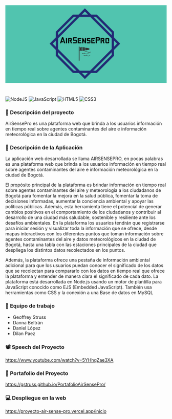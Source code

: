 <div style="text-align: center;">
    <img src="public/images/logolargo.png" alt="LogoAirSensePro"/>
</div>

# 
![NodeJS](https://img.shields.io/badge/node.js-6DA55F?style=for-the-badge&logo=node.js&logoColor=white)
![JavaScript](https://img.shields.io/badge/javascript-%23323330.svg?style=for-the-badge&logo=javascript&logoColor=%23F7DF1E)
![HTML5](https://img.shields.io/badge/html5-%23E34F26.svg?style=for-the-badge&logo=html5&logoColor=white)
![CSS3](https://img.shields.io/badge/css3-%231572B6.svg?style=for-the-badge&logo=css3&logoColor=white)


### 📑 Descripción del proyecto
AirSensePro es una plataforma web que brinda a los usuarios información en tiempo real sobre agentes contaminantes del aire e información meteorológica en la ciudad de Bogotá.

### 📝 Descripción de la Aplicación
La aplicación web desarrollada se llama AIRSENSEPRO, en pocas palabras es una plataforma web que brinda a los usuarios información en tiempo real sobre agentes contaminantes del aire e información meteorológica en la ciudad de Bogotá.

El propósito principal de la plataforma es brindar información en tiempo real sobre agentes contaminantes del aire y meteorología a los ciudadanos de Bogotá para fomentar la mejora en la salud pública, fomentar la toma de decisiones informadas, aumentar la conciencia ambiental y apoyar las políticas públicas. Además, esta herramienta tiene el potencial de generar cambios positivos en el comportamiento de los ciudadanos y contribuir al desarrollo de una ciudad más saludable, sostenible y resiliente ante los desafíos ambientales.
En la plataforma los usuarios tendrán que registrarse para iniciar sesión y visualizar toda la información que se ofrece, desde mapas interactivos con los diferentes puntos que toman información sobre agentes contaminantes del aire y datos meteorológicos en la ciudad de Bogotá, hasta una tabla con las estaciones principales de la ciudad que despliega los distintos datos recolectados en los puntos.

Además, la plataforma ofrece una pestaña de información ambiental adicional para que los usuarios puedan conocer el significado de los datos que se recolectan para compararlo con los datos en tiempo real que ofrece la plataforma y entender de manera clara el significado de cada dato.
La plataforma está desarrollada en Node.js usando un motor de plantilla para JavaScript conocido como EJS (Embedded JavaScript). También usa herramientas como CSS y la conexión a una Base de datos en MySQL

### 👥 Equipo de trabajo
- Geoffrey Struss
- Danna Beltrán
- Daniel López
- Dilan Paez

### 📽️ Speech del Proyecto
https://www.youtube.com/watch?v=5YHhqZae3XA

### 📂 Portafolio del Proyecto
https://gstruss.github.io/PortafolioAirSensePro/

### 💻 Despliegue en la web
https://proyecto-air-sense-pro.vercel.app/inicio
